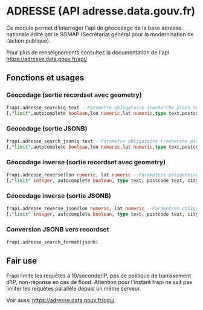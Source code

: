 # ADRESSE (API adresse.data.gouv.fr)
Ce module permet d'interroger l'api de géocodage de la base adresse nationale édité par le SGMAP (Secrétariat général pour la modernisation de l’action publique).

Pour plus de renseignements consultez la documentation de l'api https://adresse.data.gouv.fr/api/

## Fonctions et usages
### Géocodage (sortie recordset avec geometry)
```sql
frapi.adresse_search(q text --Paramètre obligatoire (recherche plain text)
[,"limit",autocomplete boolean,lon numeric,lat numeric,type text,postcode text,citycode text]) --optionnels
```
### Géocodage (sortie JSONB)
```sql
frapi.adresse_search_json(q text --Paramètre obligatoire (recherche plain text)
[,"limit",autocomplete boolean,lon numeric,lat numeric,type text,postcode text,citycode text]) --optionnels
```
### Géocodage inverse (sortie recordset avec geometry)
```sql
frapi.adresse_reverse(lon numeric, lat numeric --Paramètres obligatoire
[,"limit" integer, autocomplete boolean, type text, postcode text, citycode text]) --optionnels
```
### Géocodage inverse (sortie JSONB)
```sql
frapi.adresse_reverse_json(lon numeric, lat numeric --Paramètres obligatoire
[,"limit" integer, autocomplete boolean, type text, postcode text, citycode text]) --optionnels
```
### Conversion JSONB vers recordset
```sql
frapi.adresse_search_format(jsonb)
```
## Fair use
Frapi limite les requêtes à 10/seconde/IP, pas de politique de banissement d'IP, non-réponse en cas de flood.
Attention pour l'instant frapi ne sait pas limiter les requètes parallèle depuis un même serveur.

Voir aussi https://adresse.data.gouv.fr/cgu/
